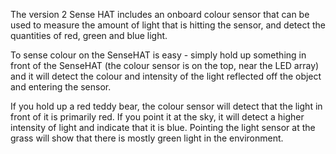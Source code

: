 The version 2 Sense HAT includes an onboard colour sensor that can be used to measure the amount of light that is hitting the sensor, and detect the quantities of red, green and blue light.

To sense colour on the SenseHAT is easy - simply hold up something in front of the SenseHAT (the colour sensor is on the top, near the LED array) and it will detect the colour and intensity of the light reflected off the object and entering the sensor. 

If you hold up a red teddy bear, the colour sensor will detect that the light in front of it is primarily red. If you point it at the sky, it will detect a higher intensity of light and indicate that it is blue. Pointing the light sensor at the grass will show that there is mostly green light in the environment. 



